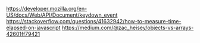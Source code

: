 https://developer.mozilla.org/en-US/docs/Web/API/Document/keydown_event
https://stackoverflow.com/questions/41632942/how-to-measure-time-elapsed-on-javascript
https://medium.com/@zac_heisey/objects-vs-arrays-42601ff79421
